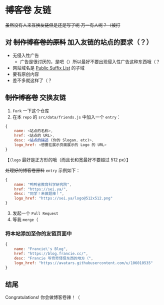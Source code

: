 # ~~博客卷~~ 友链
~~虽然没有人来互换友链但是还是写了呢 万一有人呢？（被打~~
## 对 ~~制作博客卷的原料~~ 加入友链的站点的要求（？）
- 无侵入性广告
    - 广告是很讨厌的，是吧（）所以最好不要出现侵入性广告这种东西哦（？
- 网站域名是 [Public Suffix List](https://publicsuffix.org/list/public_suffix_list.dat) 的子域
- 要有原创内容
- 差不多就这样了（？
## ~~制作博客卷~~ 交换友链

1. `Fork` 一下这个仓库
3. 在本 `repo` 的 `src/data/friends.js` 中加入一个 `entry`：
```js
{
    name: <站点的名称>,
    href: <站点的 URL>,
    desc: <站点的描述 (你的 Slogan, etc)>,
    logo_href: <想要在展示页面展示的 Logo 的 URL>
}
```
【（`logo` 最好是正方形的哦（而且长和宽最好不要超过 512 px）】

~~处理好的博客卷原料~~ `entry` 示例如下：
```js
{
    name: "鸭鸭省教育科学研究院",
    href: "https://sei.ya/",
    desc: "同学！来做题辣！",
    logo_href: "https://sei.ya/logo@512x512.png"
}
```


3. 发起一个 `Pull Request`
6. 等我 `merge`（ 

### 将本站添加至你的友链页面中
```js
{
    name: "Francie\'s Blog",
    href: "https://blog.francie.cc/",
    desc: "Francie 写奇奇怪怪东西的地方（",
    logo_href: "https://avatars.githubusercontent.com/u/106010535"
}
```

## 结尾
Congratulations! 你会做博客卷辣！（